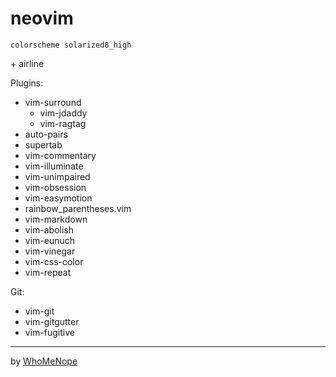 # neovim

```vim
colorscheme solarized8_high
```
\+ airline

Plugins:
- vim-surround
  - vim-jdaddy
  - vim-ragtag
- auto-pairs
- supertab
- vim-commentary
- vim-illuminate
- vim-unimpaired
- vim-obsession
- vim-easymotion
- rainbow_parentheses.vim
- vim-markdown
- vim-abolish
- vim-eunuch
- vim-vinegar
- vim-css-color
- vim-repeat

Git:
- vim-git
- vim-gitgutter
- vim-fugitive

---
by [WhoMeNope](https://github.com/whomenope/nvim)

